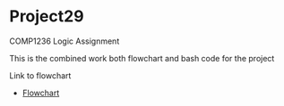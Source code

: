 # Project29
COMP1236 Logic Assignment 


This is the combined work both flowchart and bash code for the project

Link to flowchart
- [Flowchart](https://app.diagrams.net/?tags=%7B%7D&lightbox=1&highlight=0000ff&edit=_blank&layers=1&nav=1&title=Logic%20project.drawio#R%3Cmxfile%20pages%3D%222%22%3E%3Cdiagram%20name%3D%22Page-1%22%20id%3D%22pDGeJCEjxCH2YnQQcYUn%22%3E5Vxbd5s4EP41eWwONwF%2BTNy0m3PaU59Nupt9VIxi02LECjm2%2B%2BtXAsRFUmzSgIHsiw0D4jLz6RvNaMSFPd%2FsPxOYrL%2FiAEUXlhHsL%2ByPF5ZlmqbP%2FrjkUEhs28wlKxIGhawS3IW%2FUCE0Cuk2DFDaOJFiHNEwaQqXOI7RkjZkkBC8a572hKPmXRO4QorgbgkjVfp3GNB1LvWBUcn%2FQOFqLe5sGsWRDRQnF4J0DQO8q4nsmwt7TjCm%2BdZmP0cR157QS97u0wtHywcjKKZtGnxPD8mX27tffy2%2Bmp93H4On29sfH4qrpPQgXhgF7P2LXUzoGq9wDKObSnpN8DYOEL%2Bqwfaqc75gnDChyYQ%2FEKWHwphwSzETrekmKo6ifUgfePNLUOz9UzvycV9cOds5FDvq2xaPzp%2B3Jije%2FTPCG0TJgZ1AUARp%2BNy0JyxgsSrPK5sucMhuYRkFhu2ZxR4zayQwLCwqLpLiLVmiol3dAq%2B%2FFIVkhahyKbZRe6dKlJn4Nea289s9w2hbKGQIALxozFyTx15AcECmp2MnWl3Do2GLVyve1CjejSjXCzvkrvjW3f3Vn%2FdCzG5THVGM1DTBbh1SdJfATHU7xsQt1f2MCEX7o%2BoR0HWMBnDdYndXcWKJ5XWND12jL4W6U0ey1RbJzriQbCmKXxC8SagAbhA%2BV7B1%2F91y%2F3bN1INIpqk03WESVEdqeG%2B0HBngzeER708d8U5bxHvjQryjKD6Mky1twFkyBBvsJXyT6QlGEYrwisAN016CSMieivUF6diiOnAK3U%2FhHomRck9ot%2Fyh0S5uNl20e23RPhsV2oWe37%2Fiu48g3kYznqL427TBMcZyiQnJotxPqoNc483jNj2Tc2yGMY6hoQtTQxelsHvYzqYO21lL2NqdRzb6aNW1mkYGzpljVdWiB5SqRo2iMEnRWXAPXAn3VhnQ15Dv6fwk6Av3amAZ40GVZHqGpCTz0mqpJe%2ByLz3ZKrtOix9Etz%2FND%2B6o3Jp47priv6J4e2FfsVgPbjj%2B4sc0qUWC9TAQXMMLwNoYbOux3FpmW%2B3ixjO6RWB7Un4PaKNGoHGMdl%2BO0dFlniYF%2FLZho%2FBPYwG%2BGjYy6F7lIMYkR3KO7mkHj%2BVcTQF6zxo6eLTBEBBnGiSHYl5jZgkBn9r4YFwati0k1QRHtneo79UsWc6BPNS23zBR0qGHGVdG0pn6pIbw2KcZrvOh%2F9u6mSYHD66vmwz3%2BA4YDjhjYzgRgE8X835bzI%2BLbGxNFh5cz5uYX74DzJclDqPBvD0b2Ku7hl%2F36sypu97vOPVzuGi%2F616TNb0iBB5qJyQ8%2BZPWrizlkGaW3QCR6xoSDPIrdpo4cqYe6gtvc5obxxXqO%2BqczT1Mf3JOtK%2FUSqP%2BA3I5MvGdoTlMjOBkFfFsiKHC9Aw5C2d0KlLj5kpF9gAqkj3hCFQ09cmO7olL738sKRdtGr5kk54nMRw1RBK1A1wcbzePiKSazOfNQ86ZRpklzX%2BZhMOvVe5zYiNOma1ng5fcgKlnFkDbkQQY11w4UEcS377fL77fa3pKQvIxqEFJCOPVNoJE7VlyT9H2N9652BvNcz%2FD%2F9z8jwMz%2Bwf5v1WcZbFR9pxnQd5jdywr3hTurPVHy9D0R5ljO4OFq8JiYv2xbfkyGFdRkHjumuKXTIt5t1sjfssN32cb%2BKne%2B9hRyKVMV%2FxYEAwwfiuXZJRF96bGsTgaIHu9OZap13KCtpNyYFy1nEANLn4HyOgZxQMg2VaQbKiFFVok90bJYPCptioHN1BSrv0gq%2FNU9m8l5SzZsZu%2BXceBum7Jmx1t0E8az%2FUnRomdM13LmNaRiypfiGlfixNbuZFhHMWJ%2BmTNBv3gBKjpXhgEFaHnXF1ncsy0s%2BbLUeT6o%2FMTuhTymvbgsyzu4ITeoPMTVP6G7tq23tY900JTuW7SBLN%2B%2BrVyo7f26xYNwPEGwLeONuiJOdQ0aoM5snBlnMRhKsShi2nOShzC5pONaby2wbk7ruDcm%2FpSWLet4j0wKsW7uqxITMN4izK24PeMcc4Y7OWymVCsYQ8lGckL%2BrI1PqMrcXZmspPSLf3xdRXOoLcRi242TF1b%2F20xzqX1judfetJnIXyNVi2jrC5v6NXojdCt%2Fw2vnGmIpwxzXLlTtP2UCPCbhTUVYs40semp3Jex1tC9CVjKN1bc2eBDo6mnewU%2Fne5J40r3emqZ7Lz00AMjVYn9gaNJ5p4Xpy0q58Qs5g4eskCTKSP9iehyXSguzdHn8olNfhyRm2fE49FccUVwyi4FskJxPnUZRXMcYZ6IDdAT3GY%2BmiB2IfiY3dXIwE8hre3XJ02X2ddF6rOlaQyTe5yTX37fpnW7cNuy9VzVejrjyV986sx4vlobNWpOEb5wqAXPr06bSP1VrI%2FuNUXhaxaRTcrKXtuvMfj9WFkdOckfsmo3bjp1HRN40tLlF4ZynSGjxei8V66OcYx6IOruqdk1h2ZmdRSyIDmYRFXTC4abSKmQJWcFnB6nMdhu9dHMvDdV3x61b%2F4D%3C%2Fdiagram%3E%3Cdiagram%20id%3D%22S7zSaSbKdAM8ZnB8rL30%22%20name%3D%22Page-2%22%3EndI9D4MgEAbgX8OuXPq11tp26eTQmQgVEvQM0mj766sFa4mDaRPC8PDmDi4QSMruZFgtL8iFJjTiHYEDoXSzo%2F0%2BwMNBHEPspDCKe5sgU0%2FhMfJ6V1w0QdAiaqvqEHOsKpHbwJgx2IaxG%2Bqwa80KMYMsZ3quV8WtdLpdRZOfhSrk2DmO%2FEnJxrCHRjKO7RdBSuiaUOgYgT0ZLFyQGES7GBvDZZcIPQx%2FnKvre%2Fy%2FwOftRlT2t5qQ9KmF678zwceB9AU%3D%3C%2Fdiagram%3E%3C%2Fmxfile%3E) 
